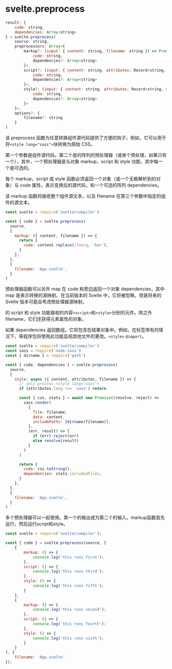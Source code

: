 # svelte.preprocess

```js
result: {
	code: string,
	dependencies: Array<string>
} = svelte.preprocess(
	source: string,
	preprocessors: Array<{
		markup?: (input: { content: string, filename: string }) => Promise<{
			code: string,
			dependencies?: Array<string>
		}>,
		script?: (input: { content: string, attributes: Record<string, string>, filename: string }) => Promise<{
			code: string,
			dependencies?: Array<string>
		}>,
		style?: (input: { content: string, attributes: Record<string, string>, filename: string }) => Promise<{
			code: string,
			dependencies?: Array<string>
		}>
	}>,
	options?: {
		filename?: string
	}
)
```

该 preprocess 函数为任意转换组件源代码提供了方便的钩子。例如，它可以用于将`<style lang="sass">`块转换为原始 CSS。

第一个参数是组件源代码。第二个是的阵列的预处理器（或单个预处理，如果只有一个），其中，一个预处理器是与对象 markup，script 和 style 功能，其中每一个是可选的。

每个 markup，script 或 style 函数必须返回一个对象（或一个无极解析到的对象）与 code 属性，表示变换后的源代码，和一个可选的阵列 dependencies。

该 markup 函数将接收整个组件源文本，以及 filename 在第三个参数中指定的组件的源文本。

```js
const svelte = require('svelte/compiler')

const { code } = svelte.preprocess(
  source,
  {
    markup: ({ content, filename }) => {
      return {
        code: content.replace(/foo/g, 'bar'),
      }
    },
  },
  {
    filename: 'App.svelte',
  }
)
```

预处理器函数可以另外 map 在 code 和旁边返回一个对象 dependencies，其中 map 是表示转换的源映射。在当前版本的 Svelte 中，它将被忽略，但是将来的 Svelte 版本可能会考虑预处理器源映射。

的 script 和 style 功能接收的内容`<script>`和`<style>`分别的元件。除之外 filename，它们还获得元素属性的对象。

如果 dependencies 返回数组，它将包含在结果对象中。例如，在标签带有的情况下，等程序包将使用此功能监视其他文件的更改。`<style>` `@import`。

```js
const svelte = require('svelte/compiler')
const sass = require('node-sass')
const { dirname } = require('path')

const { code, dependencies } = svelte.preprocess(
  source,
  {
    style: async ({ content, attributes, filename }) => {
      // only process <style lang="sass">
      if (attributes.lang !== 'sass') return

      const { css, stats } = await new Promise((resolve, reject) =>
        sass.render(
          {
            file: filename,
            data: content,
            includePaths: [dirname(filename)],
          },
          (err, result) => {
            if (err) reject(err)
            else resolve(result)
          }
        )
      )

      return {
        code: css.toString(),
        dependencies: stats.includedFiles,
      }
    },
  },
  {
    filename: 'App.svelte',
  }
)
```

多个预处理器可以一起使用。第一个的输出成为第二个的输入。markup函数首先运行，然后运行script和style。

```js
const svelte = require('svelte/compiler');

const { code } = svelte.preprocess(source, [
	{
		markup: () => {
			console.log('this runs first');
		},
		script: () => {
			console.log('this runs third');
		},
		style: () => {
			console.log('this runs fifth');
		}
	},
	{
		markup: () => {
			console.log('this runs second');
		},
		script: () => {
			console.log('this runs fourth');
		},
		style: () => {
			console.log('this runs sixth');
		}
	}
], {
	filename: 'App.svelte'
});
```